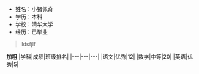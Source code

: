 - 姓名：小猪佩奇
- 学历：本科
- 学校：清华大学
- 经历：已毕业
>ldsfjlf

**加粗**
|学科|成绩|班级排名|
|---|---|---|
|语文|优秀|12|
|数学|中等|20|
|英语|优秀|5|



